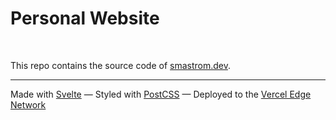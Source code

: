 # Personal Website

<br />

This repo contains the source code of [smastrom.dev](https://smastrom.dev).

---

Made with [Svelte](https://svelte.dev/) — Styled with [PostCSS](https://postcss.org/) — Deployed to the [Vercel Edge Network](https://vercel.com/docs/concepts/edge-network/overview) 
